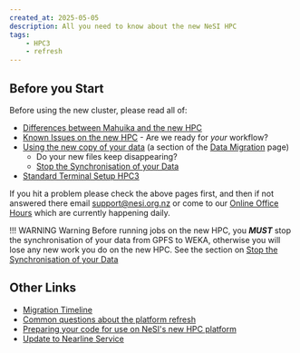 ```yaml
---
created_at: 2025-05-05
description: All you need to know about the new NeSI HPC
tags: 
    - HPC3
    - refresh
---
```


## Before you Start

Before using the new cluster, please read all of:

- [Differences between Mahuika and the new HPC](../FAQs/Mahuika_HPC3_Differences.md)
- [Known Issues on the new HPC](Known_Issues_HPC3.md) - Are we ready for *your* workflow?
- [Using the new copy of your data](https://docs.nesi.org.nz/Storage/File_Systems_and_Quotas/Moving_to_the_new_filesystem/#using-the-new-weka-copy-of-your-data) (a section of the [Data Migration](https://docs.nesi.org.nz/Storage/File_Systems_and_Quotas/Moving_to_the_new_filesystem/) page)
    - Do your new files keep disappearing?
    - [Stop the Synchronisation of your Data](https://docs.nesi.org.nz/Storage/File_Systems_and_Quotas/Moving_to_the_new_filesystem/####halting-the-synchronisation-from-GPFS-entirely)
- [Standard Terminal Setup HPC3](../../Scientific_Computing/Terminal_Setup/Standard_Terminal_Setup.md)

If you hit a problem please check the above pages first, and then if not answered there email [support@nesi.org.nz](mailto:support@nesi.org.nz) or come to our [Online Office Hours](https://docs.nesi.org.nz/Getting_Started/Getting_Help/Weekly_Online_Office_Hours/) which are currently happening daily.

!!! WARNING Warning
    Before running jobs on the new HPC, you ***MUST*** stop the synchronisation of your data from GPFS to WEKA, otherwise you will lose any new work you do on the new HPC. See the section on
    [Stop the Synchronisation of your Data](https://docs.nesi.org.nz/Storage/File_Systems_and_Quotas/Moving_to_the_new_filesystem/####halting-the-synchronisation-from-GPFS-entirely)

## Other Links

- [Migration Timeline](migration_timeline_and_transition_plan.md)
- [Common questions about the platform refresh](../FAQs/Common_questions_about_the_platform_refresh.md)
- [Preparing your code for use on NeSI's new HPC platform](Preparing_your_code_for_use_on_NeSIs_new_HPC_platform.md)
- [Update to Nearline Service](update_to_nearline_service.md)
